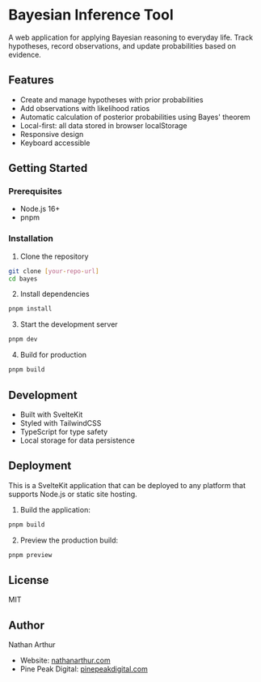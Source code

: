 # Bayesian Inference Tool

A web application for applying Bayesian reasoning to everyday life. Track hypotheses, record observations, and update probabilities based on evidence.

## Features

- Create and manage hypotheses with prior probabilities
- Add observations with likelihood ratios
- Automatic calculation of posterior probabilities using Bayes' theorem
- Local-first: all data stored in browser localStorage
- Responsive design
- Keyboard accessible

## Getting Started

### Prerequisites

- Node.js 16+
- pnpm

### Installation

1. Clone the repository
```bash
git clone [your-repo-url]
cd bayes
```

2. Install dependencies
```bash
pnpm install
```

3. Start the development server
```bash
pnpm dev
```

4. Build for production
```bash
pnpm build
```

## Development

- Built with SvelteKit
- Styled with TailwindCSS
- TypeScript for type safety
- Local storage for data persistence

## Deployment

This is a SvelteKit application that can be deployed to any platform that supports Node.js or static site hosting.

1. Build the application:
```bash
pnpm build
```

2. Preview the production build:
```bash
pnpm preview
```

## License

MIT

## Author

Nathan Arthur
- Website: [nathanarthur.com](https://nathanarthur.com)
- Pine Peak Digital: [pinepeakdigital.com](https://pinepeakdigital.com)
